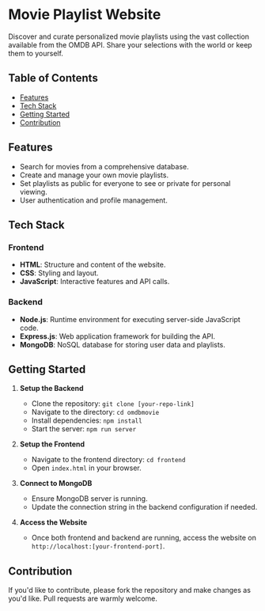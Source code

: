 
# Movie Playlist Website

Discover and curate personalized movie playlists using the vast collection available from the OMDB API. Share your selections with the world or keep them to yourself.

## Table of Contents

- [Features](#features)
- [Tech Stack](#tech-stack)
- [Getting Started](#getting-started)
- [Contribution](#contribution)

## Features

- Search for movies from a comprehensive database.
- Create and manage your own movie playlists.
- Set playlists as public for everyone to see or private for personal viewing.
- User authentication and profile management.

## Tech Stack

### Frontend

- **HTML**: Structure and content of the website.
- **CSS**: Styling and layout.
- **JavaScript**: Interactive features and API calls.

### Backend

- **Node.js**: Runtime environment for executing server-side JavaScript code.
- **Express.js**: Web application framework for building the API.
- **MongoDB**: NoSQL database for storing user data and playlists.

## Getting Started

1. **Setup the Backend**
   
   - Clone the repository: `git clone [your-repo-link]`
   - Navigate to the directory: `cd omdbmovie`
   - Install dependencies: `npm install`
   - Start the server: `npm run server`

2. **Setup the Frontend**

   - Navigate to the frontend directory: `cd frontend`
   - Open `index.html` in your browser.

3. **Connect to MongoDB**

   - Ensure MongoDB server is running.
   - Update the connection string in the backend configuration if needed.

4. **Access the Website**

   - Once both frontend and backend are running, access the website on `http://localhost:[your-frontend-port]`.

## Contribution

If you'd like to contribute, please fork the repository and make changes as you'd like. Pull requests are warmly welcome.

